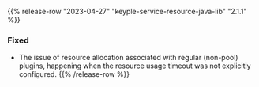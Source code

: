 {{% release-row "2023-04-27" "keyple-service-resource-java-lib" "2.1.1" %}} 
### Fixed - The issue of resource allocation associated with regular (non-pool) plugins, happening when the resource usage timeout was not explicitly configured.
{{% /release-row %}}
